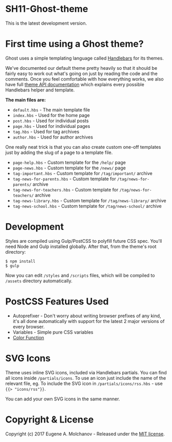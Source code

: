 # SH11-Ghost-theme

This is the latest development version. 

# First time using a Ghost theme?

Ghost uses a simple templating language called [Handlebars](http://handlebarsjs.com/) for its themes.

We've documented our default theme pretty heavily so that it should be fairly easy to work out what's going on just by reading the code and the comments. Once you feel comfortable with how everything works, we also have full [theme API documentation](https://themes.ghost.org) which explains every possible Handlebars helper and template.

**The main files are:**

- `default.hbs` - The main template file
- `index.hbs` - Used for the home page
- `post.hbs` - Used for individual posts
- `page.hbs` - Used for individual pages
- `tag.hbs` - Used for tag archives
- `author.hbs` - Used for author archives

One really neat trick is that you can also create custom one-off templates just by adding the slug of a page to a template file.

- `page-help.hbs` - Custom template for the `/help/` page
- `page-news.hbs` - Custom template for the `/news/` page
- `tag-important.hbs` - Custom template for `/tag/important/` archive
- `tag-news-for-parents.hbs` - Custom template for `/tag/news-for-parents/` archive
- `tag-news-for-teachers.hbs` - Custom template for `/tag/news-for-teachers/` archive
- `tag-news-library.hbs` - Custom template for `/tag/news-library/` archive
- `tag-news-school.hbs` - Custom template for `/tag/news-school/` archive

# Development

Styles are compiled using Gulp/PostCSS to polyfill future CSS spec. You'll need Node and Gulp installed globally. After that, from the theme's root directory:

```
$ npm install
$ gulp
```

Now you can edit `/styles` and `/scripts` files, which will be compiled to `/assets` directory automatically.


# PostCSS Features Used

- Autoprefixer - Don't worry about writing browser prefixes of any kind, it's all done automatically with support for the latest 2 major versions of every browser.
- Variables - Simple pure CSS variables
- [Color Function](https://github.com/postcss/postcss-color-function)


# SVG Icons

Theme uses inline SVG icons, included via Handlebars partials. You can find all icons inside `/partials/icons`. To use an icon just include the name of the relevant file, eg. To include the SVG icon in `/partials/icons/rss.hbs` - use `{{> "icons/rss"}}`.

You can add your own SVG icons in the same manner.


# Copyright & License

Copyright (c) 2017 Eugene A. Molchanov - Released under the [MIT license](LICENSE).
